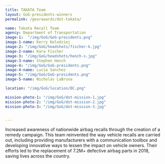 ```yaml
---
title: TAKATA Team
layout: GoG-presidents-winners
permalink: /gearawards/dot-takata/

name: Takata Recall Team
agency: Department of Transportation
image-1:  "/img/GoG/GoG-presidents.png"
image-1-name: Kerry Kolodziej
image-2: "/img/GoG/headshots/fischer-k.jpg"
image-2-name: Kara Fischer
image-3: "/img/GoG/headshots/hench-s.jpg"
image-3-name: Stephen Hench
image-4: "/img/GoG/GoG-presidents.png"
image-4-name: Lucia Sanchez
image-5: "/img/GoG/GoG-presidents.png"
image-5-name: Nicholas LaBruna

location: "/img/GoG/location/DC.png"

mission-photo-1: "/img/GoG/dot-mission-1.jpg"
mission-photo-2: "/img/GoG/dot-mission-2.jpg"
mission-photo-3: "/img/GoG/dot-mission-3.jpg"


---
```



Increased awareness of nationwide airbag recalls through the creation of a remedy campaign. This team reinvented the way vehicle recalls are carried out, including providing manufacturers with a communication toolbox and developing innovative ways to lessen the impact on vehicle owners. Their efforts led to the replacement of 7.2M+ defective airbag parts in 2018, saving lives across the country.
